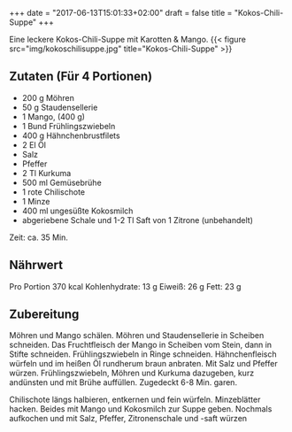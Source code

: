 +++
date = "2017-06-13T15:01:33+02:00"
draft = false
title = "Kokos-Chili-Suppe"
+++

Eine leckere Kokos-Chili-Suppe mit Karotten & Mango.
{{< figure src="img/kokoschilisuppe.jpg" title="Kokos-Chili-Suppe" >}}

<!--more-->
## Zutaten (Für 4 Portionen) 
- 200 g Möhren 
- 50 g Staudensellerie 
- 1 Mango, (400 g) 
- 1 Bund Frühlingszwiebeln 
- 400 g Hähnchenbrustfilets 
- 2 El Öl 
- Salz 
- Pfeffer 
- 2 Tl Kurkuma 
- 500 ml Gemüsebrühe 
- 1 rote Chilischote 
- 1 Minze 
- 400 ml ungesüßte Kokosmilch 
- abgeriebene Schale und 1-2 Tl Saft von 1 Zitrone (unbehandelt) 

Zeit: ca. 35 Min.

## Nährwert
Pro Portion 370 kcal 
Kohlenhydrate: 13 g
Eiweiß: 26 g
Fett: 23 g

## Zubereitung
Möhren und Mango schälen. Möhren und Staudensellerie in Scheiben schneiden. Das Fruchtfleisch der Mango in Scheiben vom Stein, dann in Stifte schneiden. Frühlingszwiebeln in Ringe schneiden. Hähnchenfleisch würfeln und im heißen Öl rundherum braun anbraten. Mit Salz und Pfeffer würzen. Frühlingszwiebeln, Möhren und Kurkuma dazugeben, kurz andünsten und mit Brühe auffüllen. Zugedeckt 6-8 Min. garen.

Chilischote längs halbieren, entkernen und fein würfeln. Minzeblätter hacken. Beides mit Mango und Kokosmilch zur Suppe geben. Nochmals aufkochen und mit Salz, Pfeffer, Zitronenschale und -saft würzen
